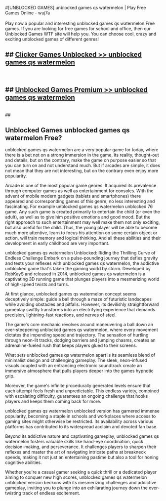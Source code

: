#[UNBLOCKED GAMES] unblocked games qs watermelon | Play Free Games Online - wuj7a <br>
<br>
Play now a popular and interesting unblocked games qs watermelon Free games. If you are looking for free games for school and office, then our Unblocked Games WTF site will help you. You can choose cool, crazy and exciting unblocked games of different genres!


## ##  [Clicker Games Unblocked >> unblocked games qs watermelon](http://freeplayer.one?title=unblocked_games_qs_watermelon&ref=22)
  <br>

##  ## [Unblocked Games Premium >> unblocked games qs watermelon](http://freeplayer.one?title=unblocked_games_qs_watermelon&ref=22)
  <br>
  ##



## Unblocked Games unblocked games qs watermelon Free?

unblocked games qs watermelon are a very popular game for today, where there is a bet not on a strong immersion in the game, its reality, thought-out and details, but on the contrary, make the game on purpose easier so that you can turn on and not understand much. But if arcades are simple, it does not mean that they are not interesting, but on the contrary even enjoy more popularity.

Arcade is one of the most popular game genres. It acquired its prevalence through computer games as well as entertainment for consoles. With the advent of mobile modern gadgets (tablets and smartphones) there appeared and corresponding games of this genre, no less interesting and fascinating. For example unblocked games qs watermelon unblocked 76 game. Any such game is created primarily to entertain the child (or even the adult), as well as to give him positive emotions and good mood. But the right approach to such entertainment may well make them not only exciting, but also useful for the child. Thus, the young player will be able to become much more attentive, learn to focus his attention on some certain object or action, will train memory and logical thinking. And all these abilities and their development in early childhood are very important.

unblocked games qs watermelon Unblocked: Riding the Thrilling Curve of Endless Challenge
Embark on a pulse-pounding journey that defies gravity and tests your reflexes with unblocked games qs watermelon, the addictive unblocked game that's taken the gaming world by storm. Developed by RobKayS and released in 2014, unblocked games qs watermelon is a captivating 3D running game that plunges players into a mesmerizing world of high-speed twists and turns.

At first glance, unblocked games qs watermelon concept seems deceptively simple: guide a ball through a maze of futuristic landscapes while avoiding obstacles and pitfalls. However, its devilishly straightforward gameplay swiftly transforms into an electrifying experience that demands precision, lightning-fast reactions, and nerves of steel.

The game's core mechanic revolves around maneuvering a ball down an ever-steepening unblocked games qs watermelon, where every movement dictates the impending speed and trajectory. The sensation of hurtling through neon-lit tracks, dodging barriers and jumping chasms, creates an adrenaline-fueled rush that keeps players glued to their screens.

What sets unblocked games qs watermelon apart is its seamless blend of minimalist design and challenging gameplay. The sleek, neon-infused visuals coupled with an entrancing electronic soundtrack create an immersive atmosphere that pulls players deeper into the games hypnotic grip.

Moreover, the game's infinite procedurally generated levels ensure that each attempt feels fresh and unpredictable. This endless variety, combined with escalating difficulty, guarantees an ongoing challenge that hooks players and keeps them coming back for more.

unblocked games qs watermelon unblocked version has garnered immense popularity, becoming a staple in schools and workplaces where access to gaming sites might otherwise be restricted. Its availability across various platforms has contributed to its widespread acclaim and devoted fan base.

Beyond its addictive nature and captivating gameplay, unblocked games qs watermelon fosters valuable skills like hand-eye coordination, quick decision-making, and perseverance. It challenges players to sharpen their reflexes and master the art of navigating intricate paths at breakneck speeds, making it not just an entertaining pastime but also a tool for honing cognitive abilities.

Whether you're a casual gamer seeking a quick thrill or a dedicated player aiming to conquer new high scores, unblocked games qs watermelon unblocked version beckons with its mesmerizing challenges and addictive gameplay, inviting you to plunge into an exhilarating journey down the ever-twisting track of endless excitement.